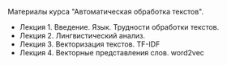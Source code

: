 Материалы курса "Автоматическая обработка текстов".

- Лекция 1. Введение. Язык. Трудности обработки текстов. 
- Лекция 2. Лингвистический анализ. 
- Лекция 3. Векторизация текстов. TF-IDF
- Лекция 4. Векторные представления слов. word2vec
